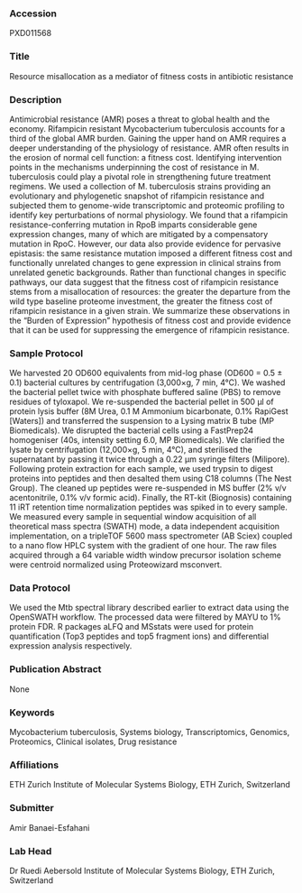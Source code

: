 ### Accession
PXD011568

### Title
Resource misallocation as a mediator of fitness costs in antibiotic resistance

### Description
Antimicrobial resistance (AMR) poses a threat to global health and the economy. Rifampicin resistant Mycobacterium tuberculosis accounts for a third of the global AMR burden. Gaining the upper hand on AMR requires a deeper understanding of the physiology of resistance.  AMR often results in the erosion of normal cell function: a fitness cost. Identifying intervention points in the mechanisms underpinning the cost of resistance in M. tuberculosis could play a pivotal role in strengthening future treatment regimens. We used a collection of M. tuberculosis strains providing an evolutionary and phylogenetic snapshot of rifampicin resistance and subjected them to genome-wide transcriptomic and proteomic profiling to identify key perturbations of normal physiology.   We found that a rifampicin resistance-conferring mutation in RpoB imparts considerable gene expression changes, many of which are mitigated by a compensatory mutation in RpoC. However, our data also provide evidence for pervasive epistasis: the same resistance mutation imposed a different fitness cost and functionally unrelated changes to gene expression in clinical strains from unrelated genetic backgrounds. Rather than functional changes in specific pathways, our data suggest that the fitness cost of rifampicin resistance stems from a misallocation of resources: the greater the departure from the wild type baseline proteome investment, the greater the fitness cost of rifampicin resistance in a given strain. We summarize these observations in the “Burden of Expression” hypothesis of fitness cost and provide evidence that it can be used for suppressing the emergence of rifampicin resistance.

### Sample Protocol
We harvested 20 OD600 equivalents from mid-log phase (OD600 = 0.5 ± 0.1) bacterial cultures by centrifugation (3,000×g, 7 min, 4°C). We washed the bacterial pellet twice with phosphate buffered saline (PBS) to remove residues of tyloxapol. We re-suspended the bacterial pellet in 500 μl of protein lysis buffer (8M Urea, 0.1 M Ammonium bicarbonate, 0.1% RapiGest [Waters]) and transferred the suspension to a Lysing matrix B tube (MP Biomedicals). We disrupted the bacterial cells using a FastPrep24 homogeniser (40s, intensity setting 6.0, MP Biomedicals). We clarified the lysate by centrifugation (12,000×g, 5 min, 4°C), and sterilised the supernatant by passing it twice through a 0.22 μm syringe filters (Milipore). Following protein extraction for each sample, we used trypsin to digest proteins into peptides and then desalted them using C18 columns (The Nest Group). The cleaned up peptides were re-suspended in MS buffer (2% v/v acentonitrile, 0.1% v/v formic acid). Finally, the RT-kit (Biognosis) containing 11 iRT retention time normalization peptides was spiked in to every sample. We measured every sample in sequential window acquisition of all theoretical mass spectra (SWATH) mode, a data independent acquisition implementation, on a tripleTOF 5600 mass spectrometer (AB Sciex) coupled to a nano flow HPLC system with the gradient of one hour. The raw files acquired through a 64 variable width window precursor isolation scheme were centroid normalized using Proteowizard msconvert.

### Data Protocol
We used the Mtb spectral library described earlier to extract data using the OpenSWATH workflow. The processed data were filtered by MAYU to 1% protein FDR. R packages aLFQ and MSstats were used for protein quantification (Top3 peptides and top5 fragment ions) and differential expression analysis respectively.

### Publication Abstract
None

### Keywords
Mycobacterium tuberculosis, Systems biology, Transcriptomics, Genomics, Proteomics, Clinical isolates, Drug resistance

### Affiliations
ETH Zurich
Institute of Molecular Systems Biology, ETH Zurich, Switzerland

### Submitter
Amir Banaei-Esfahani

### Lab Head
Dr Ruedi Aebersold
Institute of Molecular Systems Biology, ETH Zurich, Switzerland


